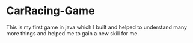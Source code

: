 # CarRacing-Game
This is my first game in java which I built and helped to understand many more things and helped me to gain a new skill for me.
